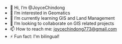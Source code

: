 - 👋 Hi, I’m @JoyceChindong
- 👀 I’m interested in Geomatics
- 🌱 I’m currently learning GIS and Land Management
- 💞️ I’m looking to collaborate on GIS related projects
- 📫 How to reach me: joycechindong773@gmail.com
- ⚡ Fun fact: I'm bilingual!

<!---
JoyceChindong/JoyceChindong is a ✨ special ✨ repository because its `README.md` (this file) appears on your GitHub profile.
You can click the Preview link to take a look at your changes.
--->
